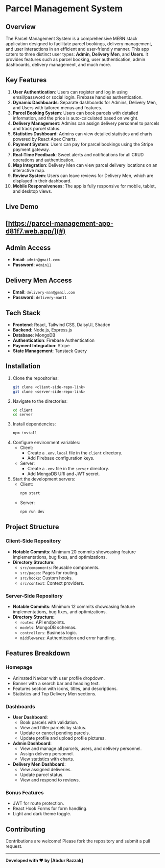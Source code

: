# Parcel Management System

## Overview
The Parcel Management System is a comprehensive MERN stack application designed to facilitate parcel bookings, delivery management, and user interactions in an efficient and user-friendly manner. This app caters to three distinct user types: **Admin**, **Delivery Men**, and **Users**. It provides features such as parcel booking, user authentication, admin dashboards, delivery management, and much more.

## Key Features
1. **User Authentication**: Users can register and log in using email/password or social login. Firebase handles authentication.
2. **Dynamic Dashboards**: Separate dashboards for Admins, Delivery Men, and Users with tailored menus and features.
3. **Parcel Booking System**: Users can book parcels with detailed information, and the price is auto-calculated based on weight.
4. **Delivery Management**: Admins can assign delivery personnel to parcels and track parcel status.
5. **Statistics Dashboard**: Admins can view detailed statistics and charts powered by React Apex Charts.
6. **Payment System**: Users can pay for parcel bookings using the Stripe payment gateway.
7. **Real-Time Feedback**: Sweet alerts and notifications for all CRUD operations and authentication.
8. **Map Integration**: Delivery Men can view parcel delivery locations on an interactive map.
9. **Review System**: Users can leave reviews for Delivery Men, which are displayed in their dashboard.
10. **Mobile Responsiveness**: The app is fully responsive for mobile, tablet, and desktop views.

## Live Demo
## [https://parcel-management-app-d81f7.web.app/](#)

## Admin Access
- **Email**: `admin@gmail.com`
- **Password**: `Admin11`

## Delivery Men Access
- **Email**: `delivery-man@gmail.com`
- **Password**: `delivery-man11`

## Tech Stack
- **Frontend**: React, Tailwind CSS, DaisyUI, Shadcn
- **Backend**: Node.js, Express.js
- **Database**: MongoDB
- **Authentication**: Firebase Authentication
- **Payment Integration**: Stripe
- **State Management**: Tanstack Query

## Installation
1. Clone the repositories:
   ```bash
   git clone <client-side-repo-link>
   git clone <server-side-repo-link>
   ```
2. Navigate to the directories:
   ```bash
   cd client
   cd server
   ```
3. Install dependencies:
   ```bash
   npm install
   ```
4. Configure environment variables:
   - Client:
     - Create a `.env.local` file in the `client` directory.
     - Add Firebase configuration keys.
   - Server:
     - Create a `.env` file in the `server` directory.
     - Add MongoDB URI and JWT secret.
5. Start the development servers:
   - Client:
     ```bash
     npm start
     ```
   - Server:
     ```bash
     npm run dev
     ```

## Project Structure
### Client-Side Repository
- **Notable Commits**: Minimum 20 commits showcasing feature implementations, bug fixes, and optimizations.
- **Directory Structure**:
  - `src/components`: Reusable components.
  - `src/pages`: Pages for routing.
  - `src/hooks`: Custom hooks.
  - `src/context`: Context providers.

### Server-Side Repository
- **Notable Commits**: Minimum 12 commits showcasing feature implementations, bug fixes, and optimizations.
- **Directory Structure**:
  - `routes`: API endpoints.
  - `models`: MongoDB schemas.
  - `controllers`: Business logic.
  - `middlewares`: Authentication and error handling.

## Features Breakdown
### Homepage
- Animated Navbar with user profile dropdown.
- Banner with a search bar and heading text.
- Features section with icons, titles, and descriptions.
- Statistics and Top Delivery Men sections.

### Dashboards
- **User Dashboard**:
  - Book parcels with validation.
  - View and filter parcels by status.
  - Update or cancel pending parcels.
  - Update profile and upload profile pictures.
- **Admin Dashboard**:
  - View and manage all parcels, users, and delivery personnel.
  - Assign delivery personnel.
  - View statistics with charts.
- **Delivery Men Dashboard**:
  - View assigned deliveries.
  - Update parcel status.
  - View and respond to reviews.

### Bonus Features
- JWT for route protection.
- React Hook Forms for form handling.
- Light and dark theme toggle.

## Contributing
Contributions are welcome! Please fork the repository and submit a pull request.


---
**Developed with ❤️ by [Abdur Razzak]**
